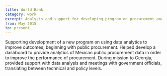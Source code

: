 ```yaml
---
title: World Bank
category: work
excerpt: Analysis and support for developing program on procurement analytics.
from: May 2015
to: present
---
```

Supporting development of a new program on using data analytics to improve outcomes, beginning with public procurement. Helped develop a dashboard to provide analytics of Mexican public procurement data in order to improve the performance of procurement. During mission to Georgia, provided support with data analysis and meetings with government officials, translating between technical and policy levels.